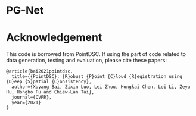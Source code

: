 # PG-Net 

# Acknowledgement
This code is borrowed from PointDSC. If using the part of code related to data generation, testing and evaluation, please cite these papers:
```
@article{bai2021pointdsc,
  title={{PointDSC}: {R}obust {P}oint {C}loud {R}egistration using {D}eep {S}patial {C}onsistency},
  author={Xuyang Bai, Zixin Luo, Lei Zhou, Hongkai Chen, Lei Li, Zeyu Hu, Hongbo Fu and Chiew-Lan Tai},
  journal={CVPR},
  year={2021}
}

